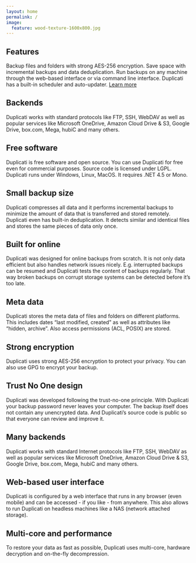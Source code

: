 ```yaml
---
layout: home
permalink: /
image:
  feature: wood-texture-1600x800.jpg
---
```




<div class="tiles">

<div class="tile">
  <h2 class="post-title">Features</h2>
  <p class="post-excerpt">Backup files and folders with strong AES-256 encryption. Save space with incremental backups and data deduplication. Run backups on any machine through the web-based interface or via command line interface. Duplicati has a built-in scheduler and auto-updater. <a alt="Duplicati Fact Sheet" href="http://duplicati.github.io/articles/FactSheet/">Learn more</a></p>
</div>

<div class="tile">
  <h2 class="post-title">Backends</h2>
  <p class="post-excerpt">Duplicati works with standard protocols like FTP, SSH, WebDAV as well as popular services like Microsoft OneDrive, Amazon Cloud Drive & S3, Google Drive, box.com, Mega, hubiC and many others.</p>
</div>

<div class="tile">
  <h2 class="post-title">Free software</h2>
  <p class="post-excerpt">Duplicati is free software and open source. You can use Duplicati for free even for commercial purposes. Source code is licensed under LGPL. Duplicati runs under Windows, Linux, MacOS. It requires .NET 4.5 or Mono.</p>
</div>

</div>

<div class="twotiles">

<div class="tile">
  <h2 class="post-title">Small backup size</h2>
  <p class="post-excerpt">Duplicati compresses all data and it performs incremental backups to minimize the amount of data that is transferred and stored remotely. Duplicati even has built-in deduplication. It detects similar and identical files and stores the same pieces of data only once.</p>
</div>

<div class="tile">
  <h2 class="post-title">Built for online</h2>
  <p class="post-excerpt">Duplicati was designed for online backups from scratch. It is not only data efficient but also handles network issues nicely. E.g. interrupted backups can be resumed and Duplicati tests the content of backups regularly. That way broken backups on corrupt storage systems can be detected before it’s too late.</p>
</div>

<div class="tile">
<h2 class="post-title">Meta data</h2>
  <p class="post-excerpt">Duplicati stores the meta data of files and folders on different platforms. This includes dates “last modified, created” as well as attributes like “hidden, archive”. Also access permissions (ACL, POSIX) are stored.</p>
  </div>

<div class="tile">
  <h2 class="post-title">Strong encryption</h2>
  <p class="post-excerpt">Duplicati uses strong AES-256 encryption to protect your privacy. You can also use GPG to encrypt your backup.</p>
</div>

<div class="tile">
  <h2 class="post-title">Trust No One design</h2>
  <p class="post-excerpt">Duplicati was developed following the trust-no-one principle. With Duplicati your backup password never leaves your computer. The backup itself does not contain any unencrypted data. And Duplicati’s source code is public so that everyone can review and improve it.</p>
</div>

<div class="tile">
  <h2 class="post-title">Many backends</h2>
  <p class="post-excerpt">Duplicati works with standard Internet protocols like FTP, SSH, WebDAV as well as popular services like Microsoft OneDrive, Amazon Cloud Drive & S3, Google Drive, box.com, Mega, hubiC and many others.</p>
</div>

<div class="tile">
  <h2 class="post-title">Web-based user interface</h2>
  <p class="post-excerpt">Duplicati is configured by a web interface that runs in any browser (even mobile) and can be accessed - if you like - from anywhere. This also allows to run Duplicati on headless machines like a NAS (network attached storage).</p>
</div>

<div class="tile">
  <h2 class="post-title">Multi-core and performance</h2>
  <p class="post-excerpt">To restore your data as fast as possible, Duplicati uses multi-core, hardware decryption and on-the-fly decompression.
</div>

</div>

